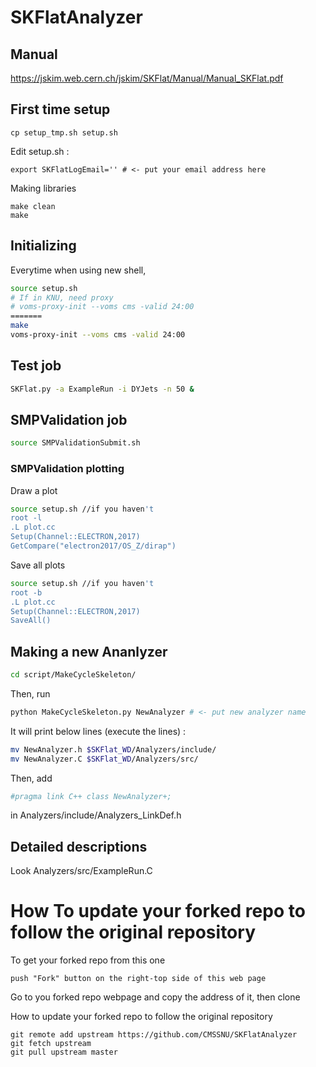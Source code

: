 # SKFlatAnalyzer

## Manual

https://jskim.web.cern.ch/jskim/SKFlat/Manual/Manual_SKFlat.pdf

## First time setup
```
cp setup_tmp.sh setup.sh
```

Edit setup.sh :
```
export SKFlatLogEmail='' # <- put your email address here
```

Making libraries
```
make clean
make
```

## Initializing
Everytime when using new shell,
```bash
source setup.sh
# If in KNU, need proxy
# voms-proxy-init --voms cms -valid 24:00
=======
make
voms-proxy-init --voms cms -valid 24:00
```

## Test job
```bash
SKFlat.py -a ExampleRun -i DYJets -n 50 &
```

## SMPValidation job
```bash
source SMPValidationSubmit.sh
```

### SMPValidation plotting
Draw a plot
```bash
source setup.sh //if you haven't
root -l
.L plot.cc
Setup(Channel::ELECTRON,2017)
GetCompare("electron2017/OS_Z/dirap")
```
Save all plots
```bash
source setup.sh //if you haven't
root -b
.L plot.cc
Setup(Channel::ELECTRON,2017)
SaveAll()
```

## Making a new Ananlyzer
```bash
cd script/MakeCycleSkeleton/
```
Then, run
```bash
python MakeCycleSkeleton.py NewAnalyzer # <- put new analyzer name
```
It will print below lines (execute the lines) :
```bash
mv NewAnalyzer.h $SKFlat_WD/Analyzers/include/
mv NewAnalyzer.C $SKFlat_WD/Analyzers/src/
```

Then, add
```bash
#pragma link C++ class NewAnalyzer+;
```
in Analyzers/include/Analyzers_LinkDef.h

## Detailed descriptions

Look Analyzers/src/ExampleRun.C

# How To update your forked repo to follow the original repository

To get your forked repo from this one
```
push "Fork" button on the right-top side of this web page
```

Go to you forked repo webpage and copy the address of it, then clone

How to update your forked repo to follow the original repository
```
git remote add upstream https://github.com/CMSSNU/SKFlatAnalyzer
git fetch upstream
git pull upstream master
```
